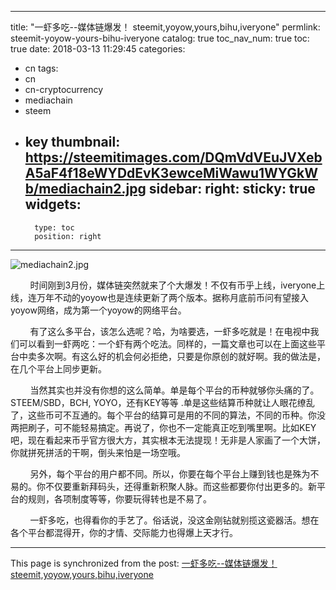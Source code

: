 
---
title: "一虾多吃--媒体链爆发！ steemit,yoyow,yours,bihu,iveryone"
permlink: steemit-yoyow-yours-bihu-iveryone
catalog: true
toc_nav_num: true
toc: true
date: 2018-03-13 11:29:45
categories:
- cn
tags:
- cn
- cn-cryptocurrency
- mediachain
- steem
- key
thumbnail: https://steemitimages.com/DQmVdVEuJVXebA5aF4f18eWYDdEvK3ewceMiWawu1WYGkWb/mediachain2.jpg
sidebar:
    right:
        sticky: true
widgets:
    -
        type: toc
        position: right
---


![mediachain2.jpg](https://steemitimages.com/DQmVdVEuJVXebA5aF4f18eWYDdEvK3ewceMiWawu1WYGkWb/mediachain2.jpg)

&nbsp;&nbsp;&nbsp;&nbsp;&nbsp;&nbsp;&nbsp;&nbsp;时间刚到3月份，媒体链突然就来了个大爆发！不仅有币乎上线，iveryone上线，连万年不动的yoyow也是连续更新了两个版本。据称月底前币问有望接入yoyow网络，成为第一个yoyow的网络平台。

&nbsp;&nbsp;&nbsp;&nbsp;&nbsp;&nbsp;&nbsp;&nbsp;有了这么多平台，该怎么选呢？哈，为啥要选，一虾多吃就是！在电视中我们可以看到一虾两吃：一个虾有两个吃法。同样的，一篇文章也可以在上面这些平台中卖多次啊。有这么好的机会何必拒绝，只要是你原创的就好啊。我的做法是，在几个平台上同步更新。

&nbsp;&nbsp;&nbsp;&nbsp;&nbsp;&nbsp;&nbsp;&nbsp;当然其实也并没有你想的这么简单。单是每个平台的币种就够你头痛的了。 STEEM/SBD，BCH, YOYO，还有KEY等等 .单是这些结算币种就让人眼花缭乱了，这些币可不互通的。每个平台的结算可是用的不同的算法，不同的币种。你没两把刷子，可不能轻易搞定。再说了，你也不一定能真正吃到嘴里啊。比如KEY吧，现在看起来币乎官方很大方，其实根本无法提现！无非是人家画了一个大饼，你就拼死拼活的干啊，倒头来怕是一场空哦。

&nbsp;&nbsp;&nbsp;&nbsp;&nbsp;&nbsp;&nbsp;&nbsp;另外，每个平台的用户都不同。所以，你要在每个平台上赚到钱也是殊为不易的。你不仅要重新拜码头，还得重新积聚人脉。而这些都要你付出更多的。新平台的规则，各项制度等等，你要玩得转也是不易了。

&nbsp;&nbsp;&nbsp;&nbsp;&nbsp;&nbsp;&nbsp;&nbsp;一虾多吃，也得看你的手艺了。俗话说，没这金刚钻就别揽这瓷器活。想在各个平台都混得开，你的才情、交际能力也得爆上天才行。

- - -

This page is synchronized from the post: [一虾多吃--媒体链爆发！ steemit,yoyow,yours,bihu,iveryone](https://steemit.com/@lemooljiang/steemit-yoyow-yours-bihu-iveryone)
